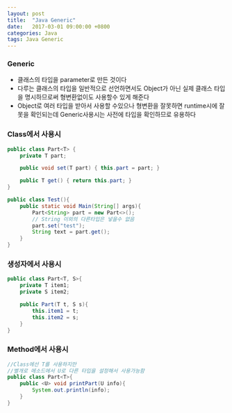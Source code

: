```yaml
---
layout: post
title:  "Java Generic"
date:   2017-03-01 09:00:00 +0800
categories: Java
tags: Java Generic
---
```

### Generic
- 클래스의 타입을 parameter로 만든 것이다
- 다루는 클래스의 타입을 일반적으로 선언하면서도 Object가 아닌 실제 클래스 타입을 명시하므로써 형변환없이도 사용할수 있게 해준다
- Object로 여러 타입을 받아서 사용할 수있으나 형변환을 잘못하면 runtime시에 잘못을 확인되는데 Generic사용시는 사전에 타입을 확인하므로 유용하다


### Class에서 사용시

```java
public class Part<T> {
	private T part;

	public void set(T part) { this.part = part; }

	public T get() { return this.part; }
}

public class Test(){
	public static void Main(String[] args){
		Part<String> part = new Part<>();
		// String 이외의 다른타입은 넣을수 없음
		part.set("test");
		String text = part.get();
	}
}
```


### 생성자에서 사용시

```java
public class Part<T, S>{
	private T item1;
	private S item2;

	public Part(T t, S s){
		this.item1 = t;
		this.item2 = s;
	}
}
```


### Method에서 사용시

```java
//Class에선 T를 사용하지만
//별개로 메소드에서 U로 다른 타입을 설정해서 사용가능함
public class Part<T>{
	public <U> void printPart(U info){
		System.out.println(info);
	}
}
```
